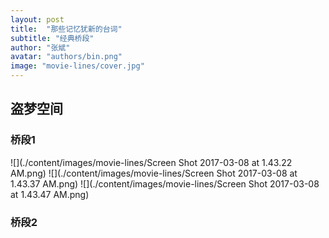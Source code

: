 ```yaml
---
layout: post
title:  "那些记忆犹新的台词"
subtitle: "经典桥段"
author: "张斌"
avatar: "authors/bin.png"
image: "movie-lines/cover.jpg"
---
```


## 盗梦空间

### 桥段1
![](./content/images/movie-lines/Screen Shot 2017-03-08 at 1.43.22 AM.png)
![](./content/images/movie-lines/Screen Shot 2017-03-08 at 1.43.37 AM.png)
![](./content/images/movie-lines/Screen Shot 2017-03-08 at 1.43.47 AM.png)

### 桥段2
